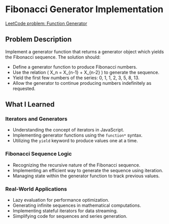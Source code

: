 # Fibonacci Generator Implementation

[LeetCode problem: Function Generator](https://leetcode.com/problems/generate-fibonacci-sequence/description/)

## Problem Description

Implement a generator function that returns a generator object which yields the Fibonacci sequence. The solution should:

- Define a generator function to produce Fibonacci numbers.
- Use the relation \( X_n = X_{n-1} + X_{n-2} \) to generate the sequence.
- Yield the first few numbers of the series: 0, 1, 1, 2, 3, 5, 8, 13.
- Allow the generator to continue producing numbers indefinitely as requested.

## What I Learned

### Iterators and Generators

- Understanding the concept of iterators in JavaScript.
- Implementing generator functions using the `function*` syntax.
- Utilizing the `yield` keyword to produce values one at a time.

### Fibonacci Sequence Logic

- Recognizing the recursive nature of the Fibonacci sequence.
- Implementing an efficient way to generate the sequence using iteration.
- Managing state within the generator function to track previous values.

### Real-World Applications

- Lazy evaluation for performance optimization.
- Generating infinite sequences in mathematical computations.
- Implementing stateful iterators for data streaming.
- Simplifying code for sequences and series generation.